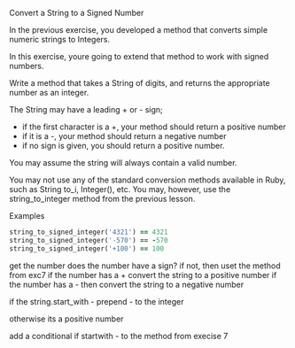 Convert a String to a Signed Number

In the previous exercise, you developed a method that converts simple numeric strings to Integers. 

In this exercise, youre going to extend that method to work with signed numbers.

Write a method that takes a String of digits, and returns the appropriate number as an integer. 

The String may have a leading + or - sign;
+ if the first character is a +, your method should return a positive number 
+ if it is a -, your method should return a negative number 
+ if no sign is given, you should return a positive number.

You may assume the string will always contain a valid number.

You may not use any of the standard conversion methods available in Ruby, 
such as String to_i, Integer(), etc. You may, however, use the 
string_to_integer method from the previous lesson.

Examples
```ruby
string_to_signed_integer('4321') == 4321
string_to_signed_integer('-570') == -570
string_to_signed_integer('+100') == 100
```


get the number
does the number have a sign? if not, then uset the method from exc7
if the number has a + convert the string to a positive number
if the number has a - then convert the string to a negative number

if the string.start_with - prepend - to the integer

otherwise its a positive number

add a conditional if startwith - to the method from execise 7